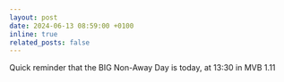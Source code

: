 ```yaml
---
layout: post
date: 2024-06-13 08:59:00 +0100
inline: true
related_posts: false
---
```


Quick reminder that the BIG Non-Away Day is today, at 13:30 in MVB 1.11
